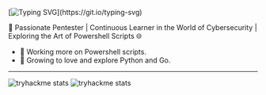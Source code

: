 
 [![Typing SVG](https://readme-typing-svg.demolab.com?font=Dancing+Script&weight=500&size=32&pause=1000&color=36BCF7D4&multiline=true&width=435&lines=+Mirage+here!)](https://git.io/typing-svg)

🔎 Passionate Pentester | Continuous Learner in the World of Cybersecurity | Exploring the Art of Powershell Scripts 🌐

- 🔭 Working more on Powershell scripts.
- 🌱 Growing to love and explore Python and Go.

---------------------------------------------------------

![tryhackme stats](https://tryhackme-badges.s3.amazonaws.com/Mirage007.png)
![tryhackme stats](https://camo.githubusercontent.com/78c429062674d25fa253897642dd51e571bf3385614937f60b00ed1394fa1c02/68747470733a2f2f6b6f6d617265762e636f6d2f67687076632f3f757365726e616d653d796f75722d6769746875622d64696c6a697468333639267374796c653d666c61742d73717561726526636f6c6f723d626c7565)








<!--
**Miragle-Hub/Miragle-Hub** is a ✨ _special_ ✨ repository because its `README.md` (this file) appears on your GitHub profile.

Here are some ideas to get you started:

- 🔭 Working more on Powershell scripts.
- 🌱 Growing to love and explore Python and Go.
- 👯 I’m looking to collaborate on ...
- 🤔 I’m looking for help with ...
- 💬 Ask me about ...
- 📫 How to reach me: ...
- 😄 Pronouns: ...
- ⚡ Fun fact: ...
-->
